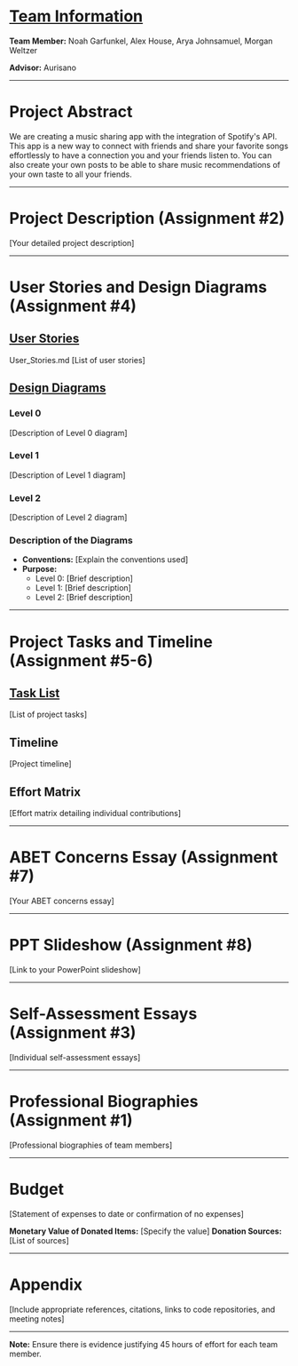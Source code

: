 # [Team Information](https://github.com/NoahGarfunkel/MusicSharing/blob/main/Essays/GroupAssignment3.md)

**Team Member:** Noah Garfunkel, Alex House, Arya Johnsamuel, Morgan Weltzer

**Advisor:** Aurisano

---

# Project Abstract

We are creating a music sharing app with the integration of Spotify's API. This app is a new way to connect with friends and share your favorite songs effortlessly to have a connection you and your friends listen to. You can also create your own posts to be able to share music recommendations of your own taste to all your friends. 

---

# Project Description (Assignment #2)

[Your detailed project description]

---

# User Stories and Design Diagrams (Assignment #4)

## [User Stories](https://github.com/NoahGarfunkel/MusicSharing/blob/main/User_Stories.md)
User_Stories.md
[List of user stories]

## [Design Diagrams](https://github.com/NoahGarfunkel/MusicSharing/tree/main/Design_Diagrams)

### Level 0

[Description of Level 0 diagram]

### Level 1

[Description of Level 1 diagram]

### Level 2

[Description of Level 2 diagram]

### Description of the Diagrams

- **Conventions:** [Explain the conventions used]
- **Purpose:**
  - Level 0: [Brief description]
  - Level 1: [Brief description]
  - Level 2: [Brief description]

---

# Project Tasks and Timeline (Assignment #5-6)

## [Task List](https://github.com/NoahGarfunkel/MusicSharing/blob/main/Tasklist.md)

[List of project tasks]

## Timeline

[Project timeline]

## Effort Matrix

[Effort matrix detailing individual contributions]

---

# ABET Concerns Essay (Assignment #7)

[Your ABET concerns essay]

---

# PPT Slideshow (Assignment #8)

[Link to your PowerPoint slideshow]

---

# Self-Assessment Essays (Assignment #3)

[Individual self-assessment essays]

---

# Professional Biographies (Assignment #1)

[Professional biographies of team members]

---

# Budget

[Statement of expenses to date or confirmation of no expenses]

**Monetary Value of Donated Items:** [Specify the value]
**Donation Sources:** [List of sources]

---

# Appendix

[Include appropriate references, citations, links to code repositories, and meeting notes]

---

**Note:** Ensure there is evidence justifying 45 hours of effort for each team member.
